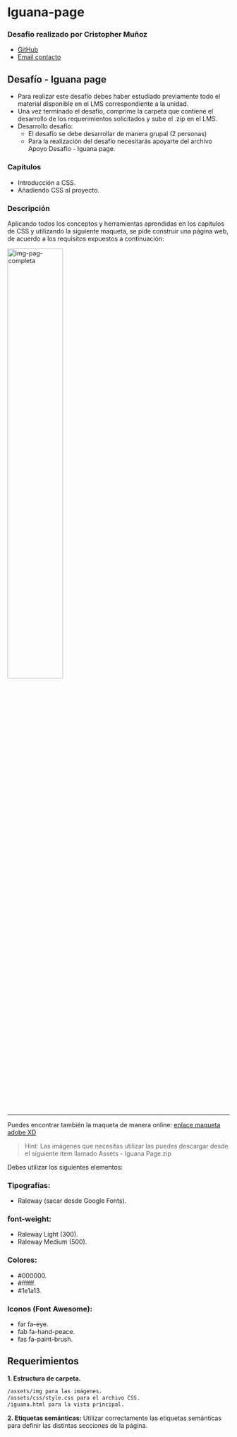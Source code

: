 # Iguana-page


### Desafio realizado por Cristopher Muñoz
- [GitHub](https://github.com/Ceristh/)
- [Email contacto](ceristh@gmail.com)

## Desafío - Iguana page

- Para realizar este desafío debes haber estudiado previamente todo el material
disponible en el LMS correspondiente a la unidad.
- Una vez terminado el desafío, comprime la carpeta que contiene el desarrollo de los
requerimientos solicitados y sube el .zip en el LMS.
- Desarrollo desafío:
   - El desafío se debe desarrollar de manera grupal (2 personas)
   - Para la realización del desafío necesitarás apoyarte del archivo Apoyo Desafío - Iguana page.

### Capítulos
- Introducción a CSS.
- Añadiendo CSS al proyecto.

### Descripción
Aplicando todos los conceptos y herramientas aprendidas en los capítulos de CSS y
utilizando la siguiente maqueta, se pide construir una página web, de acuerdo a los
requisitos expuestos a continuación:


<img align="center" alt="img-pag-completa" width="50%" src="https://raw.githubusercontent.com/Ceristh/Iguana-page/main/assets/img/03_d_Desaf%C3%ADo_-_Iguana_page.jpg" />
<hr>



Puedes encontrar también la maqueta de manera online: [enlace maqueta adobe XD](https://xd.adobe.com/spec/ae4025b8-0f4b-4775-4fd9-480cb31faa76-d871/)


> Hint: Las imágenes que necesitas utilizar las puedes descargar desde el siguiente ítem llamado Assets - Iguana Page.zip


Debes utilizar los siguientes elementos:
### Tipografías:
- Raleway (sacar desde Google Fonts).

### font-weight:
- Raleway Light (300).
- Raleway Medium (500).

### Colores:
- #000000.
- #ffffff.
- #1e1a13.

### Iconos (Font Awesome):
- far fa-eye.
- fab fa-hand-peace.
- fas fa-paint-brush.

## Requerimientos
**1. Estructura de carpeta.**
```html
/assets/img para las imágenes.
/assets/css/style.css para el archivo CSS.
/iguana.html para la vista principal.
```

**2. Etiquetas semánticas:** Utilizar correctamente las etiquetas semánticas para definir
las distintas secciones de la página.
